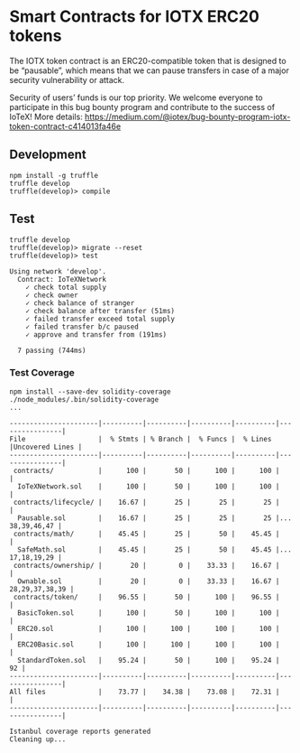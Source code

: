 # Smart Contracts for IOTX ERC20 tokens

The IOTX token contract is an ERC20-compatible token that is designed to be “pausable”, which means that we can pause transfers in case of a major security vulnerability or attack.

Security of users’ funds is our top priority. We welcome everyone to participate in this bug bounty program and contribute to the success of IoTeX! More details: https://medium.com/@iotex/bug-bounty-program-iotx-token-contract-c414013fa46e


## Development
```
npm install -g truffle
truffle develop
truffle(develop)> compile
```

## Test
```
truffle develop
truffle(develop)> migrate --reset
truffle(develop)> test

Using network 'develop'.
  Contract: IoTeXNetwork
    ✓ check total supply
    ✓ check owner
    ✓ check balance of stranger
    ✓ check balance after transfer (51ms)
    ✓ failed transfer exceed total supply
    ✓ failed transfer b/c paused
    ✓ approve and transfer from (191ms)

  7 passing (744ms)
```

### Test Coverage

```
npm install --save-dev solidity-coverage
./node_modules/.bin/solidity-coverage
...

----------------------|----------|----------|----------|----------|----------------|
File                  |  % Stmts | % Branch |  % Funcs |  % Lines |Uncovered Lines |
----------------------|----------|----------|----------|----------|----------------|
 contracts/           |      100 |       50 |      100 |      100 |                |
  IoTeXNetwork.sol    |      100 |       50 |      100 |      100 |                |
 contracts/lifecycle/ |    16.67 |       25 |       25 |       25 |                |
  Pausable.sol        |    16.67 |       25 |       25 |       25 |... 38,39,46,47 |
 contracts/math/      |    45.45 |       25 |       50 |    45.45 |                |
  SafeMath.sol        |    45.45 |       25 |       50 |    45.45 |... 17,18,19,29 |
 contracts/ownership/ |       20 |        0 |    33.33 |    16.67 |                |
  Ownable.sol         |       20 |        0 |    33.33 |    16.67 | 28,29,37,38,39 |
 contracts/token/     |    96.55 |       50 |      100 |    96.55 |                |
  BasicToken.sol      |      100 |       50 |      100 |      100 |                |
  ERC20.sol           |      100 |      100 |      100 |      100 |                |
  ERC20Basic.sol      |      100 |      100 |      100 |      100 |                |
  StandardToken.sol   |    95.24 |       50 |      100 |    95.24 |             92 |
----------------------|----------|----------|----------|----------|----------------|
All files             |    73.77 |    34.38 |    73.08 |    72.31 |                |
----------------------|----------|----------|----------|----------|----------------|

Istanbul coverage reports generated
Cleaning up...
```